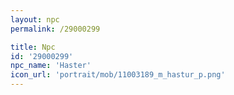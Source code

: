 ```yaml
---
layout: npc
permalink: /29000299

title: Npc
id: '29000299'
npc_name: 'Haster'
icon_url: 'portrait/mob/11003189_m_hastur_p.png'
---
```


